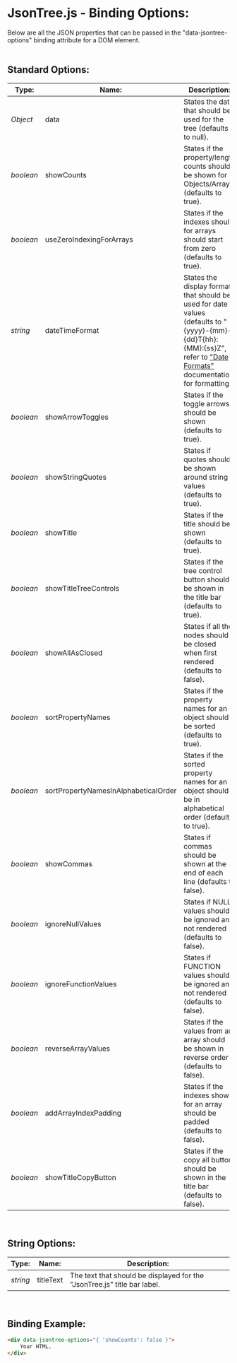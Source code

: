 # JsonTree.js - Binding Options:

Below are all the JSON properties that can be passed in the "data-jsontree-options" binding attribute for a DOM element.
<br>
<br>


## Standard Options:

| Type: | Name: | Description: |
| --- | --- | --- |
| *Object* | data | States the data that should be used for the tree (defaults to null). |
| *boolean* | showCounts | States if the property/length counts should be shown for Objects/Arrays (defaults to true). |
| *boolean* | useZeroIndexingForArrays | States if the indexes should for arrays should start from zero (defaults to true). |
| *string* | dateTimeFormat | States the display format that should be used for date values (defaults to "{yyyy}-{mm}-{dd}T{hh}:{MM}:{ss}Z", refer to ["Date Formats"](DATE_FORMATS.md) documentation for formatting). |
| *boolean* | showArrowToggles | States if the toggle arrows should be shown (defaults to true). |
| *boolean* | showStringQuotes | States if quotes should be shown around string values (defaults to true). |
| *boolean* | showTitle | States if the title should be shown (defaults to true). |
| *boolean* | showTitleTreeControls | States if the tree control button should be shown in the title bar (defaults to true). |
| *boolean* | showAllAsClosed | States if all the nodes should be closed when first rendered (defaults to false). |
| *boolean* | sortPropertyNames | States if the property names for an object should be sorted (defaults to true). |
| *boolean* | sortPropertyNamesInAlphabeticalOrder | States if the sorted property names for an object should be in alphabetical order (defaults to true). |
| *boolean* | showCommas | States if commas should be shown at the end of each line (defaults to false). |
| *boolean* | ignoreNullValues | States if NULL values should be ignored and not rendered (defaults to false). |
| *boolean* | ignoreFunctionValues | States if FUNCTION values should be ignored and not rendered (defaults to false). |
| *boolean* | reverseArrayValues | States if the values from an array should be shown in reverse order (defaults to false). |
| *boolean* | addArrayIndexPadding | States if the indexes shown for an array should be padded (defaults to false). |
| *boolean* | showTitleCopyButton | States if the copy all button should be shown in the title bar (defaults to false). |

<br>


## String Options:

| Type: | Name: | Description: |
| --- | --- | --- |
| *string* | titleText | The text that should be displayed for the "JsonTree.js" title bar label. |

<br>


## Binding Example:

```markdown
<div data-jsontree-options="{ 'showCounts': false }">
    Your HTML.
</div>
```